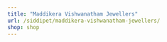 ```yaml
---
title: "Maddikera Vishwanatham Jewellers"
url: /siddipet/maddikera-vishwanatham-jewellers/
shop: shop
---
```


